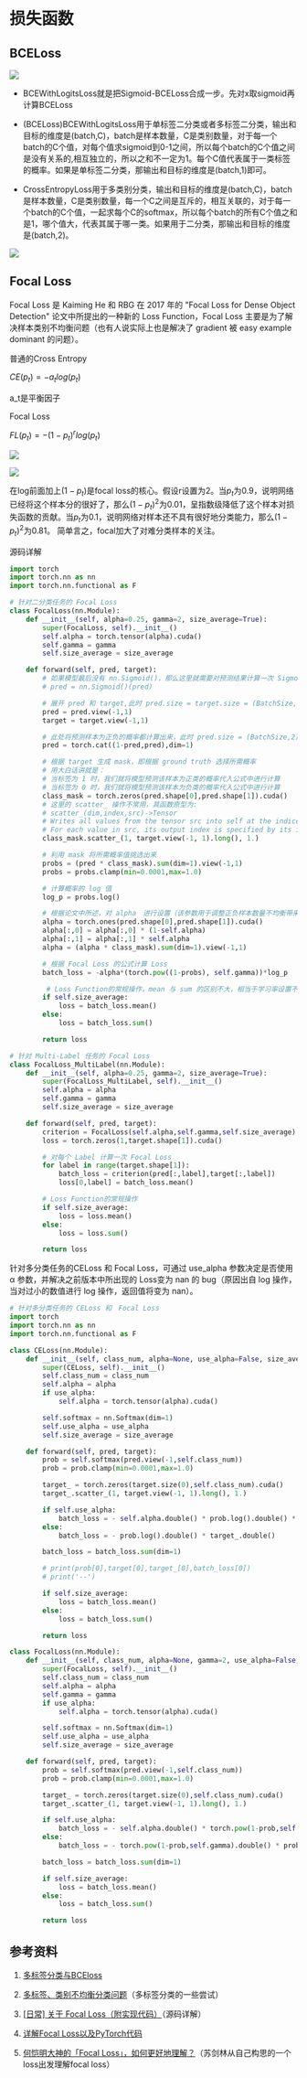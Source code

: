 # 损失函数

## BCELoss

![](image/image.png)

- BCEWithLogitsLoss就是把Sigmoid-BCELoss合成一步。先对x取sigmoid再计算BCELoss

- (BCELoss)BCEWithLogitsLoss用于单标签二分类或者多标签二分类，输出和目标的维度是(batch,C)，batch是样本数量，C是类别数量，对于每一个batch的C个值，对每个值求sigmoid到0-1之间，所以每个batch的C个值之间是没有关系的,相互独立的，所以之和不一定为1。每个C值代表属于一类标签的概率。如果是单标签二分类，那输出和目标的维度是(batch,1)即可。

- CrossEntropyLoss用于多类别分类，输出和目标的维度是(batch,C)，batch是样本数量，C是类别数量，每一个C之间是互斥的，相互关联的，对于每一个batch的C个值，一起求每个C的softmax，所以每个batch的所有C个值之和是1，哪个值大，代表其属于哪一类。如果用于二分类，那输出和目标的维度是(batch,2)。

![](image/image_1.png)

## Focal Loss

Focal Loss 是 Kaiming He 和 RBG 在 2017 年的 "Focal Loss for Dense Object Detection" 论文中所提出的一种新的 Loss Function，Focal Loss 主要是为了解决样本类别不均衡问题（也有人说实际上也是解决了 gradient 被 easy example dominant 的问题）。

普通的Cross Entropy

$CE(p_t)=-a_tlog(p_t)$

a_t是平衡因子

Focal Loss

$FL(p_t)=-(1-p_t)^rlog(p_t)$

![](image/image_2.png)

![](image/image_3.png)

在log前面加上$(1-p_t)$是focal loss的核心。假设r设置为2。当$p_t$为0.9，说明网络已经将这个样本分的很好了，那么$(1-p_t)^2$为0.01，呈指数级降低了这个样本对损失函数的贡献。当$p_t$为0.1，说明网络对样本还不具有很好地分类能力，那么$(1-p_t)^2$为0.81。 简单言之，focal加大了对难分类样本的关注。

源码详解

```python
import torch
import torch.nn as nn
import torch.nn.functional as F

# 针对二分类任务的 Focal Loss
class FocalLoss(nn.Module):
    def __init__(self, alpha=0.25, gamma=2, size_average=True):
        super(FocalLoss, self).__init__()
        self.alpha = torch.tensor(alpha).cuda()
        self.gamma = gamma
        self.size_average = size_average

    def forward(self, pred, target):
        # 如果模型最后没有 nn.Sigmoid()，那么这里就需要对预测结果计算一次 Sigmoid 操作
        # pred = nn.Sigmoid()(pred)

        # 展开 pred 和 target,此时 pred.size = target.size = (BatchSize,1) 
        pred = pred.view(-1,1)
        target = target.view(-1,1)

        # 此处将预测样本为正负的概率都计算出来，此时 pred.size = (BatchSize,2)
        pred = torch.cat((1-pred,pred),dim=1)

        # 根据 target 生成 mask，即根据 ground truth 选择所需概率
        # 用大白话讲就是：
        # 当标签为 1 时，我们就将模型预测该样本为正类的概率代入公式中进行计算
        # 当标签为 0 时，我们就将模型预测该样本为负类的概率代入公式中进行计算
        class_mask = torch.zeros(pred.shape[0],pred.shape[1]).cuda()
        # 这里的 scatter_ 操作不常用，其函数原型为:
        # scatter_(dim,index,src)->Tensor
        # Writes all values from the tensor src into self at the indices specified in the index tensor. 
        # For each value in src, its output index is specified by its index in src for dimension != dim and by the corresponding value in index for dimension = dim.
        class_mask.scatter_(1, target.view(-1, 1).long(), 1.)

        # 利用 mask 将所需概率值挑选出来
        probs = (pred * class_mask).sum(dim=1).view(-1,1)
        probs = probs.clamp(min=0.0001,max=1.0)

        # 计算概率的 log 值
        log_p = probs.log()

        # 根据论文中所述，对 alpha　进行设置（该参数用于调整正负样本数量不均衡带来的问题）
        alpha = torch.ones(pred.shape[0],pred.shape[1]).cuda()
        alpha[:,0] = alpha[:,0] * (1-self.alpha)
        alpha[:,1] = alpha[:,1] * self.alpha
        alpha = (alpha * class_mask).sum(dim=1).view(-1,1)

        # 根据 Focal Loss 的公式计算 Loss
        batch_loss = -alpha*(torch.pow((1-probs), self.gamma))*log_p

         # Loss Function的常规操作，mean 与 sum 的区别不大，相当于学习率设置不一样而已
        if self.size_average:
            loss = batch_loss.mean()
        else:
            loss = batch_loss.sum()

        return loss

# 针对 Multi-Label 任务的 Focal Loss
class FocalLoss_MultiLabel(nn.Module):
    def __init__(self, alpha=0.25, gamma=2, size_average=True):
        super(FocalLoss_MultiLabel, self).__init__()
        self.alpha = alpha
        self.gamma = gamma
        self.size_average = size_average

    def forward(self, pred, target):
        criterion = FocalLoss(self.alpha,self.gamma,self.size_average)
        loss = torch.zeros(1,target.shape[1]).cuda()

        # 对每个 Label 计算一次 Focal Loss
        for label in range(target.shape[1]):
            batch_loss = criterion(pred[:,label],target[:,label])
            loss[0,label] = batch_loss.mean()

        # Loss Function的常规操作
        if self.size_average:
            loss = loss.mean()
        else:
            loss = loss.sum()

        return loss
```


针对多分类任务的CELoss 和 Focal Loss，可通过 use_alpha 参数决定是否使用 α 参数，并解决之前版本中所出现的 Loss变为 nan 的 bug（原因出自 log 操作，当对过小的数值进行 log 操作，返回值将变为 nan）。

```python
# 针对多分类任务的 CELoss 和　Focal Loss
import torch
import torch.nn as nn
import torch.nn.functional as F

class CELoss(nn.Module):
    def __init__(self, class_num, alpha=None, use_alpha=False, size_average=True):
        super(CELoss, self).__init__()
        self.class_num = class_num
        self.alpha = alpha
        if use_alpha:
            self.alpha = torch.tensor(alpha).cuda()

        self.softmax = nn.Softmax(dim=1)
        self.use_alpha = use_alpha
        self.size_average = size_average

    def forward(self, pred, target):
        prob = self.softmax(pred.view(-1,self.class_num))
        prob = prob.clamp(min=0.0001,max=1.0)

        target_ = torch.zeros(target.size(0),self.class_num).cuda()
        target_.scatter_(1, target.view(-1, 1).long(), 1.)

        if self.use_alpha:
            batch_loss = - self.alpha.double() * prob.log().double() * target_.double()
        else:
            batch_loss = - prob.log().double() * target_.double()

        batch_loss = batch_loss.sum(dim=1)

        # print(prob[0],target[0],target_[0],batch_loss[0])
        # print('--')

        if self.size_average:
            loss = batch_loss.mean()
        else:
            loss = batch_loss.sum()

        return loss

class FocalLoss(nn.Module):
    def __init__(self, class_num, alpha=None, gamma=2, use_alpha=False, size_average=True):
        super(FocalLoss, self).__init__()
        self.class_num = class_num
        self.alpha = alpha
        self.gamma = gamma
        if use_alpha:
            self.alpha = torch.tensor(alpha).cuda()

        self.softmax = nn.Softmax(dim=1)
        self.use_alpha = use_alpha
        self.size_average = size_average

    def forward(self, pred, target):
        prob = self.softmax(pred.view(-1,self.class_num))
        prob = prob.clamp(min=0.0001,max=1.0)

        target_ = torch.zeros(target.size(0),self.class_num).cuda()
        target_.scatter_(1, target.view(-1, 1).long(), 1.)

        if self.use_alpha:
            batch_loss = - self.alpha.double() * torch.pow(1-prob,self.gamma).double() * prob.log().double() * target_.double()
        else:
            batch_loss = - torch.pow(1-prob,self.gamma).double() * prob.log().double() * target_.double()

        batch_loss = batch_loss.sum(dim=1)

        if self.size_average:
            loss = batch_loss.mean()
        else:
            loss = batch_loss.sum()

        return loss
```


## 参考资料

1. [多标签分类与BCEloss](https://www.jianshu.com/p/ac3bec3dde3e)

2. [多标签、类别不均衡分类问题](https://blog.csdn.net/weixin_46133588/article/details/108755600)（多标签分类的一些尝试）

3. [[日常] 关于 Focal Loss（附实现代码）](https://zhuanlan.zhihu.com/p/75542467)（源码详解）

4. [详解Focal Loss以及PyTorch代码](https://blog.csdn.net/qq_34914551/article/details/105393989)

5. [何恺明大神的「Focal Loss」，如何更好地理解？](https://zhuanlan.zhihu.com/p/32423092)（苏剑林从自己构思的一个loss出发理解focal loss）

